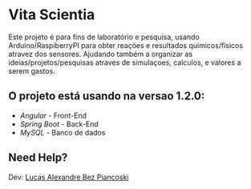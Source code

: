 # Vita Scientia

Este projeto é para fins de laboratório e pesquisa, 
usando Arduino/RaspiberryPI para obter reações e resultados químicos/físicos atravez dos sensores.
Ajudando também a organizar as ideias/projetos/pesquisas atraves de simulaçoes, calculos, e valores a serem gastos.

## O projeto está usando na versao 1.2.0: 

- *Angular* - Front-End
- *Spring Boot* - Back-End
- *MySQL* - Banco de dados

## Need Help?

Dev: [Lucas Alexandre Bez Piancoski](https://www.linkedin.com/in/lucasalexandrebezpiancoski/)